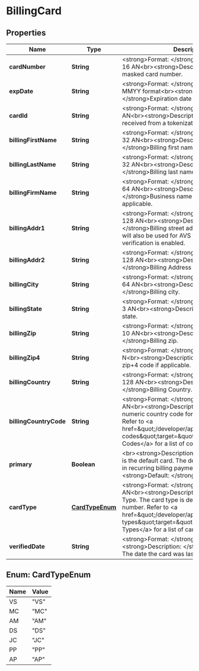 
# BillingCard

## Properties
Name | Type | Description | Notes
------------ | ------------- | ------------- | -------------
**cardNumber** | **String** | &lt;strong&gt;Format: &lt;/strong&gt;Variable length, up to 16 AN&lt;br&gt;&lt;strong&gt;Description: &lt;/strong&gt;The masked card number.  |  [optional]
**expDate** | **String** | &lt;strong&gt;Format: &lt;/strong&gt;Fixed length, 4 N, MMYY format&lt;br&gt;&lt;strong&gt;Description: &lt;/strong&gt;Expiration date of card number.  |  [optional]
**cardId** | **String** | &lt;strong&gt;Format: &lt;/strong&gt;Fixed length, 32 AN&lt;br&gt;&lt;strong&gt;Description: &lt;/strong&gt;Card ID received from a tokenization request. |  [optional]
**billingFirstName** | **String** | &lt;strong&gt;Format: &lt;/strong&gt;Variable length, up to 32 AN&lt;br&gt;&lt;strong&gt;Description: &lt;/strong&gt;Billing first name.  |  [optional]
**billingLastName** | **String** | &lt;strong&gt;Format: &lt;/strong&gt;Variable length, up to 32 AN&lt;br&gt;&lt;strong&gt;Description: &lt;/strong&gt;Billing last name.  |  [optional]
**billingFirmName** | **String** | &lt;strong&gt;Format: &lt;/strong&gt;Variable length, up to 64 AN&lt;br&gt;&lt;strong&gt;Description: &lt;/strong&gt;Business name on billing card, if applicable.  |  [optional]
**billingAddr1** | **String** | &lt;strong&gt;Format: &lt;/strong&gt;Variable length, up to 128 AN&lt;br&gt;&lt;strong&gt;Description: &lt;/strong&gt;Billing street address. This address will also be used for AVS verification if AVS verification is enabled.  |  [optional]
**billingAddr2** | **String** | &lt;strong&gt;Format: &lt;/strong&gt;Variable length, up to 128 AN&lt;br&gt;&lt;strong&gt;Description: &lt;/strong&gt;Billing Address line item 2. |  [optional]
**billingCity** | **String** | &lt;strong&gt;Format: &lt;/strong&gt;Variable length, up to 64 AN&lt;br&gt;&lt;strong&gt;Description: &lt;/strong&gt;Billing city. |  [optional]
**billingState** | **String** | &lt;strong&gt;Format: &lt;/strong&gt;Variable length, up to 3 AN&lt;br&gt;&lt;strong&gt;Description: &lt;/strong&gt;Billing state. |  [optional]
**billingZip** | **String** | &lt;strong&gt;Format: &lt;/strong&gt;Variable length, up to 10 AN&lt;br&gt;&lt;strong&gt;Description: &lt;/strong&gt;Billing zip. |  [optional]
**billingZip4** | **String** | &lt;strong&gt;Format: &lt;/strong&gt;Fixed length, 4 N&lt;br&gt;&lt;strong&gt;Description: &lt;/strong&gt;Billing zip+4 code if applicable. |  [optional]
**billingCountry** | **String** | &lt;strong&gt;Format: &lt;/strong&gt;Variable length, up to 128 AN&lt;br&gt;&lt;strong&gt;Description: &lt;/strong&gt;Billing Country. |  [optional]
**billingCountryCode** | **String** | &lt;strong&gt;Format: &lt;/strong&gt;Fixed length, 3 AN&lt;br&gt;&lt;strong&gt;Description: &lt;/strong&gt;ISO numeric country code for the billing address. Refer to &lt;a href&#x3D;\&quot;/developer/api/reference#country-codes\&quot;target&#x3D;\&quot;_blank\&quot;&gt;Country Codes&lt;/a&gt; for a list of country codes. |  [optional]
**primary** | **Boolean** | &lt;br&gt;&lt;strong&gt;Description: &lt;/strong&gt;True if this is the default card. The default card will be used in recurring billing payments.&lt;br&gt;&lt;strong&gt;Default: &lt;/strong&gt;false |  [optional]
**cardType** | [**CardTypeEnum**](#CardTypeEnum) | &lt;strong&gt;Format: &lt;/strong&gt;Fixed length, 2 AN&lt;br&gt;&lt;strong&gt;Description: &lt;/strong&gt;Card Type. The card type is derived from the card number. Refer to &lt;a href&#x3D;\&quot;/developer/api/reference#card-types\&quot;target&#x3D;\&quot;_blank\&quot;&gt;Card Types&lt;/a&gt; for a list of card types.  |  [optional]
**verifiedDate** | **String** | &lt;strong&gt;Format: &lt;/strong&gt;Variable length&lt;br&gt;&lt;strong&gt;Description: &lt;/strong&gt;Verified Date. The date the card was last verified successfully. |  [optional]


<a name="CardTypeEnum"></a>
## Enum: CardTypeEnum
Name | Value
---- | -----
VS | &quot;VS&quot;
MC | &quot;MC&quot;
AM | &quot;AM&quot;
DS | &quot;DS&quot;
JC | &quot;JC&quot;
PP | &quot;PP&quot;
AP | &quot;AP&quot;



